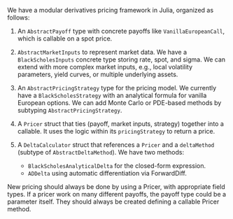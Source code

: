 We have a modular derivatives pricing framework in Julia, organized as follows:

1. An `AbstractPayoff` type with concrete payoffs like `VanillaEuropeanCall`, which is callable on a spot price.

2. `AbstractMarketInputs` to represent market data. We have a `BlackScholesInputs` concrete type storing rate, spot, and sigma. We can extend with more complex market inputs, e.g., local volatility parameters, yield curves, or multiple underlying assets.

3. An `AbstractPricingStrategy` type for the pricing model. We currently have a `BlackScholesStrategy` with an analytical formula for vanilla European options. We can add Monte Carlo or PDE-based methods by subtyping `AbstractPricingStrategy`.

4. A `Pricer` struct that ties (payoff, market inputs, strategy) together into a callable. It uses the logic within its `pricingStrategy` to return a price.

5. A `DeltaCalculator` struct that references a `Pricer` and a `deltaMethod` (subtype of `AbstractDeltaMethod`). We have two methods: 
   - `BlackScholesAnalyticalDelta` for the closed-form expression.
   - `ADDelta` using automatic differentiation via ForwardDiff.

New pricing should always be done by using a Pricer, with appropriate field types. If a pricer work on many different payoffs, the payoff type could be a parameter itself. 
They should always be created defining a callable Pricer method.